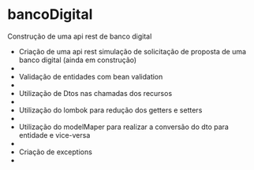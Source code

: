 # bancoDigital
Construção de uma api rest de banco digital
<ul>
 <li>Criação de uma api rest simulação de solicitação de proposta de uma banco digital (ainda em construção)<li/>
 <li>Validação de entidades com bean validation<li/>
 <li>Utilização de Dtos nas chamadas dos recursos<li/>
 <li>Utilização do lombok para redução dos getters e setters<li/>
 <li>Utilização do modelMaper para realizar a conversão do dto para entidade e vice-versa<li/>
 <li>Criação de exceptions<li/>
 <ul>




